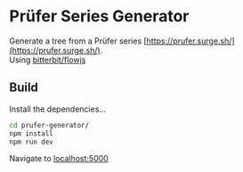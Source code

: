 # Prüfer Series Generator
Generate a tree from a Prüfer series 
[https://prufer.surge.sh/](https://prufer.surge.sh/).  
Using [bitterbit/flowjs](https://github.com/bitterbit/flowjs)

## Build

Install the dependencies...

```bash
cd prufer-generator/ 
npm install
npm run dev
```

Navigate to [localhost:5000](http://localhost:5000)
